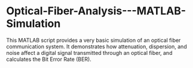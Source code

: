 # Optical-Fiber-Analysis---MATLAB-Simulation
This MATLAB script provides a very basic simulation of an optical fiber communication system. It demonstrates how attenuation, dispersion, and noise affect a digital signal transmitted through an optical fiber, and calculates the Bit Error Rate (BER).
